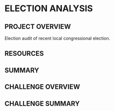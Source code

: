 # ELECTION ANALYSIS
## PROJECT OVERVIEW
Election audit of recent local congressional election. 

## RESOURCES

## SUMMARY

## CHALLENGE OVERVIEW

## CHALLENGE SUMMARY 
